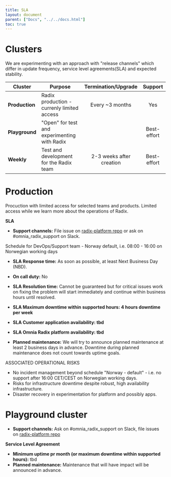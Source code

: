 ```yaml
---
title: SLA
layout: document
parent: ["Docs", "../../docs.html"]
toc: true
---
```



# Clusters
We are experimenting with an approach with "release channels" which differ in update frequency, service level agreements(SLA) and expected stability.

|    Cluster            |             Purpose                              |      Termination/Upgrade    |   Support    |     
|-----------------------|--------------------------------------------------|:---------------------------:|:------------:|
| **Production**        | Radix production - currenly limited access       | Every ~3 months             | Yes          |   
| **Playground**        | "Open" for test and experimenting with Radix     |                             | Best-effort  |  
| **Weekly**            | Test and development for the Radix team          | 2-3 weeks after creation    | Best-effort  |

# Production 

Procuction with limited access for selected teams and products. Limited access while we learn more about the operations of Radix.

**SLA**
  * **Support channels:** File issue on [radix-platform repo](https://github.com/equinor/radix-platform/issues) or ask on #omnia_radix_support on Slack.
  
  Schedule for DevOps/Support team - Norway default, i.e. 08:00 - 16:00 on Norwegian working days
  
  * **SLA Response time:** As soon as possible, at least Next Business Day (NBD).
  * **On call duty:** No  
  * **SLA Resolution time:** Cannot be guaranteed but for critical issues work on fixing the problem will start immediately and continue within business hours until resolved.
  
  * **SLA Maximum downtime within supported hours: 4 hours downtime per week**
  * **SLA Customer application availability: tbd**
  * **SLA Omnia Radix platform availability: tbd** 
  * **Planned maintenance:** We will try to announce planned maintenance at least 2 business days in advance. Downtime during planned maintenance does not count towards uptime goals.
  
  
ASSOCIATED OPERATIONAL RISKS
- No incident management beyond schedule "Norway - default" - i.e. no support after 16:00 CET/CEST on Norwegian working days.
- Risks for infrastructure downtime despite robust, high availability infrastructure.
- Disaster recovery in experimentation for platform and possibly apps.


# Playground cluster

  * **Support channels:** Ask on #omnia_radix_support on Slack, file issues on [radix-platform repo](https://github.com/equinor/radix-platform/issues)

**Service Level Agreement**
  * **Minimum uptime pr month (or maximum downtime within supported hours):** tbd
  * **Planned maintenance:** Maintenance that will have impact will be announced in advance.

